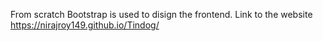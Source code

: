 From scratch Bootstrap is used to disign the frontend.
Link to the website https://nirajroy149.github.io/Tindog/
